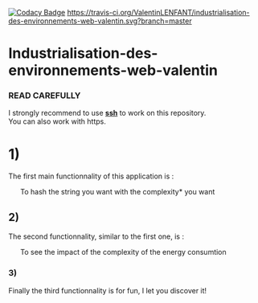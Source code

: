 [![Codacy Badge](https://api.codacy.com/project/badge/Grade/1f0463a44afc43b7ab5c310041a48ffd)](https://www.codacy.com/app/valentin.lenfant/industrialisation-des-environnements-web-valentin?utm_source=github.com&amp;utm_medium=referral&amp;utm_content=ValentinLENFANT/industrialisation-des-environnements-web-valentin&amp;utm_campaign=Badge_Grade)
https://travis-ci.org/ValentinLENFANT/industrialisation-des-environnements-web-valentin.svg?branch=master

# Industrialisation-des-environnements-web-valentin

### READ CAREFULLY
I strongly recommend to use <strong><u>ssh</u></strong> to work on this repository. <br>
You can also work with https.

# 1)
The first main functionnality of this application is : <br>
<ul> To hash the string you want with the complexity* you want </ul>

## 2)
The second functionnality, similar to the first one, is :
<ul> To see the impact of the complexity of the energy consumtion</ul>

### 3)

Finally the third functionnality is for fun, I let you discover it!
